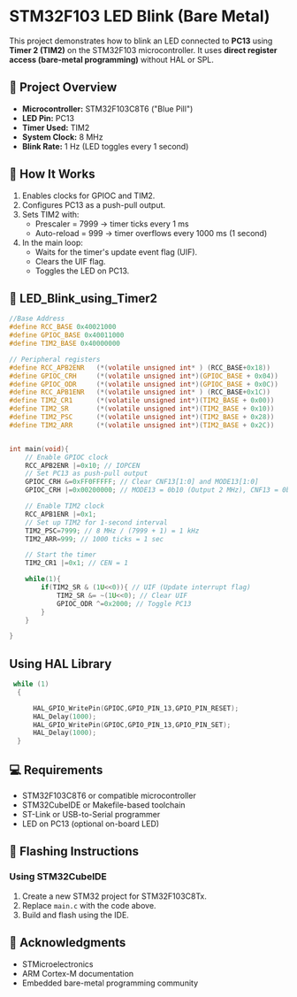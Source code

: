 # STM32F103 LED Blink (Bare Metal)

This project demonstrates how to blink an LED connected to **PC13** using **Timer 2 (TIM2)** on the STM32F103 microcontroller. It uses **direct register access (bare-metal programming)** without HAL or SPL.

## 📌 Project Overview

- **Microcontroller:** STM32F103C8T6 ("Blue Pill")
- **LED Pin:** PC13
- **Timer Used:** TIM2
- **System Clock:** 8 MHz
- **Blink Rate:** 1 Hz (LED toggles every 1 second)

## 🔧 How It Works

1. Enables clocks for GPIOC and TIM2.
2. Configures PC13 as a push-pull output.
3. Sets TIM2 with:
   - Prescaler = 7999 → timer ticks every 1 ms
   - Auto-reload = 999 → timer overflows every 1000 ms (1 second)
4. In the main loop:
   - Waits for the timer's update event flag (UIF).
   - Clears the UIF flag.
   - Toggles the LED on PC13.

## 📄 LED_Blink_using_Timer2

```c
//Base Address
#define RCC_BASE 0x40021000
#define GPIOC_BASE 0x40011000
#define TIM2_BASE 0x40000000

// Peripheral registers
#define RCC_APB2ENR   (*(volatile unsigned int* ) (RCC_BASE+0x18))
#define GPIOC_CRH     (*(volatile unsigned int*)(GPIOC_BASE + 0x04))
#define GPIOC_ODR     (*(volatile unsigned int*)(GPIOC_BASE + 0x0C))
#define RCC_APB1ENR   (*(volatile unsigned int* ) (RCC_BASE+0x1C))
#define TIM2_CR1      (*(volatile unsigned int*)(TIM2_BASE + 0x00))
#define TIM2_SR       (*(volatile unsigned int*)(TIM2_BASE + 0x10))
#define TIM2_PSC      (*(volatile unsigned int*)(TIM2_BASE + 0x28))
#define TIM2_ARR      (*(volatile unsigned int*)(TIM2_BASE + 0x2C))


int main(void){
	// Enable GPIOC clock
	RCC_APB2ENR |=0x10; // IOPCEN
	// Set PC13 as push-pull output
	GPIOC_CRH &=0xFF0FFFFF; // Clear CNF13[1:0] and MODE13[1:0]
	GPIOC_CRH |=0x00200000; // MODE13 = 0b10 (Output 2 MHz), CNF13 = 0b00 (Push-pull)

	// Enable TIM2 clock
	RCC_APB1ENR |=0x1;
	// Set up TIM2 for 1-second interval
	TIM2_PSC=7999; // 8 MHz / (7999 + 1) = 1 kHz
	TIM2_ARR=999; // 1000 ticks = 1 sec

	// Start the timer
	TIM2_CR1 |=0x1; // CEN = 1

	while(1){
		if(TIM2_SR & (1U<<0)){ // UIF (Update interrupt flag)
			TIM2_SR &= ~(1U<<0); // Clear UIF
			GPIOC_ODR ^=0x2000; // Toggle PC13
		}
	}

}

```
## Using HAL Library
```c
 while (1)
  {

	  HAL_GPIO_WritePin(GPIOC,GPIO_PIN_13,GPIO_PIN_RESET);
	  HAL_Delay(1000);
	  HAL_GPIO_WritePin(GPIOC,GPIO_PIN_13,GPIO_PIN_SET);
	  HAL_Delay(1000);
  }
```
## 💻 Requirements

- STM32F103C8T6 or compatible microcontroller
- STM32CubeIDE or Makefile-based toolchain
- ST-Link or USB-to-Serial programmer
- LED on PC13 (optional on-board LED)

## 🚀 Flashing Instructions

### Using STM32CubeIDE

1. Create a new STM32 project for STM32F103C8Tx.
2. Replace `main.c` with the code above.
3. Build and flash using the IDE.


## 🙌 Acknowledgments

- STMicroelectronics
- ARM Cortex-M documentation
- Embedded bare-metal programming community
